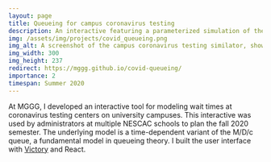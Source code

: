 ```yaml
---
layout: page
title: Queueing for campus coronavirus testing
description: An interactive featuring a parameterized simulation of the M/D/c queue model tailored to the university context. It informed logistical planning at several schools in the NESCAC consortium in summer 2020.
img: /assets/img/projects/covid_queueing.png
img_alt: A screenshot of the campus coronavirus testing similator, showing a maximum wait time of 13 minutes for the student cohort and very little wait time for the staff cohort.
img_width: 300
img_height: 237
redirect: https://mggg.github.io/covid-queueing/
importance: 2
timespan: Summer 2020
---
```


At MGGG, I developed an interactive tool for modeling wait times at coronavirus testing centers on university campuses. This interactive was used by administrators at multiple NESCAC schools to plan the fall 2020 semester. The underlying model is a time-dependent variant of the M/D/c queue, a fundamental model in queueing theory. I built the user interface with <a href="https://formidable.com/open-source/victory/" target="_blank">Victory</a> and React.